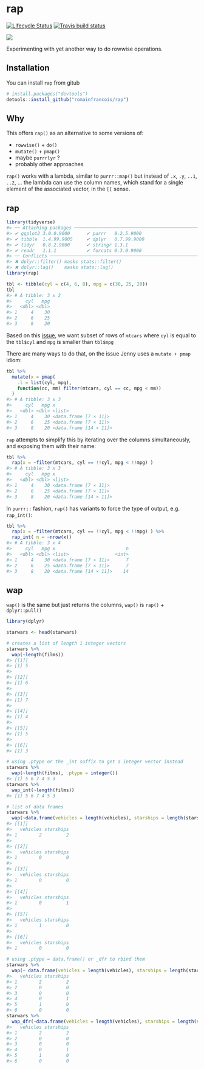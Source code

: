 
<!-- README.md is generated from README.Rmd. Please edit that file -->

# rap

[![Lifecycle
Status](https://img.shields.io/badge/lifecycle-experimental-blue.svg)](https://www.tidyverse.org/lifecycle/)
[![Travis build
status](https://travis-ci.org/romainfrancois/rap.svg?branch=master)](https://travis-ci.org/romainfrancois/rap)

![](https://media.giphy.com/media/l41Yy7rv1mVZNQCT6/giphy.gif)

Experimenting with yet another way to do rowwise operations.

## Installation

You can install `rap` from gitub

``` r
# install.packages("devtools")
detools::install_github("romainfrancois/rap")
```

## Why

This offers `rap()` as an alternative to some versions of:

  - `rowwise()` + `do()`
  - `mutate()` + `pmap()`
  - maybe `purrrlyr` ?
  - probably other approaches

`rap()` works with a lambda, similar to `purrr::map()` but instead of
`.x`, `.y`, `..1`, `..2`, … the lambda can use the column names, which
stand for a single element of the associated vector, in the `[[` sense.

## rap

``` r
library(tidyverse)
#> ── Attaching packages ──────────────────────────────────────────────────────────────────────────────────────────────────────────────────────────────────────────────────────────────────────────────────────────────────────────── tidyverse 1.2.1 ──
#> ✔ ggplot2 3.0.0.9000      ✔ purrr   0.2.5.9000 
#> ✔ tibble  1.4.99.9005     ✔ dplyr   0.7.99.9000
#> ✔ tidyr   0.8.2.9000      ✔ stringr 1.3.1      
#> ✔ readr   1.1.1           ✔ forcats 0.3.0.9000
#> ── Conflicts ─────────────────────────────────────────────────────────────────────────────────────────────────────────────────────────────────────────────────────────────────────────────────────────────────────────────── tidyverse_conflicts() ──
#> ✖ dplyr::filter() masks stats::filter()
#> ✖ dplyr::lag()    masks stats::lag()
library(rap)

tbl <- tibble(cyl = c(4, 6, 8), mpg = c(30, 25, 20)) 
tbl
#> # A tibble: 3 x 2
#>     cyl   mpg
#>   <dbl> <dbl>
#> 1     4    30
#> 2     6    25
#> 3     8    20
```

Based on this [issue](https://github.com/tidyverse/purrr/issues/280), we
want subset of rows of `mtcars` where `cyl` is equal to the `tbl$cyl`
and `mpg` is smaller than `tbl$mpg`

There are many ways to do that, on the issue Jenny uses a `mutate +
pmap` idiom:

``` r
tbl %>%
  mutate(x = pmap(
    .l = list(cyl, mpg),
    function(cc, mm) filter(mtcars, cyl == cc, mpg < mm))
  )
#> # A tibble: 3 x 3
#>     cyl   mpg x                     
#>   <dbl> <dbl> <list>                
#> 1     4    30 <data.frame [7 × 11]> 
#> 2     6    25 <data.frame [7 × 11]> 
#> 3     8    20 <data.frame [14 × 11]>
```

`rap` attempts to simplify this by iterating over the columns
simultaneously, and exposing them with their name:

``` r
tbl %>% 
  rap(x = ~filter(mtcars, cyl == !!cyl, mpg < !!mpg) )
#> # A tibble: 3 x 3
#>     cyl   mpg x                     
#>   <dbl> <dbl> <list>                
#> 1     4    30 <data.frame [7 × 11]> 
#> 2     6    25 <data.frame [7 × 11]> 
#> 3     8    20 <data.frame [14 × 11]>
```

In `purrr::` fashion, `rap()` has variants to force the type of output,
e.g. `rap_int()`:

``` r
tbl %>% 
  rap(x = ~filter(mtcars, cyl == !!cyl, mpg < !!mpg) ) %>% 
  rap_int( n = ~nrow(x))
#> # A tibble: 3 x 4
#>     cyl   mpg x                          n
#>   <dbl> <dbl> <list>                 <int>
#> 1     4    30 <data.frame [7 × 11]>      7
#> 2     6    25 <data.frame [7 × 11]>      7
#> 3     8    20 <data.frame [14 × 11]>    14
```

## wap

`wap()` is the same but just returns the columns, `wap()` is `rap()` +
`dplyr::pull()`

``` r
library(dplyr)

starwars <- head(starwars)

# creates a list of length 1 integer vectors
starwars %>% 
  wap(~length(films)) 
#> [[1]]
#> [1] 5
#> 
#> [[2]]
#> [1] 6
#> 
#> [[3]]
#> [1] 7
#> 
#> [[4]]
#> [1] 4
#> 
#> [[5]]
#> [1] 5
#> 
#> [[6]]
#> [1] 3

# using .ptype or the _int suffix to get a integer vector instead
starwars %>% 
  wap(~length(films), .ptype = integer())
#> [1] 5 6 7 4 5 3
starwars %>% 
  wap_int(~length(films))
#> [1] 5 6 7 4 5 3

# list of data frames
starwars %>% 
  wap(~data.frame(vehicles = length(vehicles), starships = length(starships)))
#> [[1]]
#>   vehicles starships
#> 1        2         2
#> 
#> [[2]]
#>   vehicles starships
#> 1        0         0
#> 
#> [[3]]
#>   vehicles starships
#> 1        0         0
#> 
#> [[4]]
#>   vehicles starships
#> 1        0         1
#> 
#> [[5]]
#>   vehicles starships
#> 1        1         0
#> 
#> [[6]]
#>   vehicles starships
#> 1        0         0

# using .ptype = data.frame() or _dfr to rbind them
starwars %>% 
  wap(~ data.frame(vehicles = length(vehicles), starships = length(starships)), .ptype = data.frame())
#>   vehicles starships
#> 1        2         2
#> 2        0         0
#> 3        0         0
#> 4        0         1
#> 5        1         0
#> 6        0         0
starwars %>% 
  wap_dfr(~data.frame(vehicles = length(vehicles), starships = length(starships)))
#>   vehicles starships
#> 1        2         2
#> 2        0         0
#> 3        0         0
#> 4        0         1
#> 5        1         0
#> 6        0         0
```
